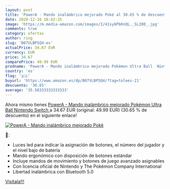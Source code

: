 ```yaml
---
layout: post
title: 'PowerA - Mando inalámbrico mejorado Poké al 30.65 % de descuento'
date: 2020-12-16 16:42:15
image: 'https://m.media-amazon.com/images/I/41sy6PbKnQL._SL200_.jpg'
comments: true
category: ofertas
author: ring
slug: 'B07VLBPSQ4-es'
actualPrice: 34.67 EUR
currency: EUR
price: 34.67
comparePrice: 49.99 EUR
prodname: 'PowerA - Mando inalámbrico mejorado Pokémon Ultra Ball  Nintendo Switch '
country: 'es'
flag: '🇪🇸'
buyurl: 'https://www.amazon.es/dp/B07VLBPSQ4/?tag=tolees-21'
descuento: '30.65'
average: '35.58333333333333'
---
```


Ahora mismo tienes [PowerA - Mando inalámbrico mejorado Pokémon Ultra Ball  Nintendo Switch ](https://www.amazon.es/dp/B07VLBPSQ4/?tag=tolees-21) a 34.67 EUR (original: 49.99 EUR) (30.65 %  de descuento) en el siguiente enlace!

[![PowerA - Mando inalámbrico mejorado Poké](https://m.media-amazon.com/images/I/41sy6PbKnQL._SL200_.jpg)](https://www.amazon.es/dp/B07VLBPSQ4/?tag=tolees-21)

🔎:

- Luces led para indicar la asignación de botones, el número del jugador y el nivel bajo de batería
- Mando ergonómico con disposición de botones estándar
- Incluye mandos de movimiento y botones de juego avanzado asignables
- Con licencia oficial de Nintendo y The Pokémon Company International
- Libertad inalámbrica con Bluetooth 5.0

[Visítala!!!](https://www.amazon.es/dp/B07VLBPSQ4/?tag=tolees-21)
